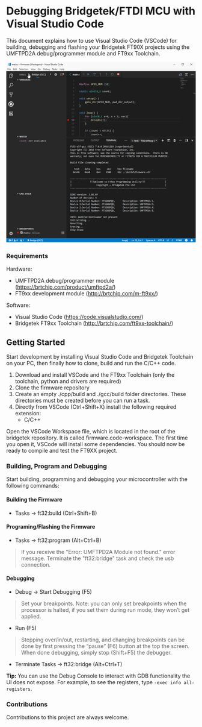 <!--
Microcontrollers: FT900Q, FT900L,FT901Q, FT901L, FT902Q, FT902L, FT903Q, FT903L, FT905Q, FT905L, FT906Q, FT906L, FT907Q, FT907L, FT908Q, FT908L
Development Modules: MM900EVxA, MM900EV-LITE, MM930Mini, MM930Lite, MM932LC
Debugger/programmer: UMFTPD2A
-->

# Debugging Bridgetek/FTDI MCU with Visual Studio Code

This document explains how to use Visual Studio Code (VSCode) for building, debugging and flashing your Bridgetek FT90X projects using the UMFTPD2A debug/programmer module and FT9xx Toolchain.

![Image of Debugging](https://github.com/microcompiler/bridgetek/blob/master/images/vscode-debug.gif)

### Requirements
Hardware:
* UMFTPD2A debug/programmer module (https://brtchip.com/product/umftpd2a/)
* FT9xx development module (http://brtchip.com/m-ft9xx/)

Software:
* Visual Studio Code (https://code.visualstudio.com/)
* Bridgetek FT9xx Toolchain (http://brtchip.com/ft9xx-toolchain/)

## Getting Started
Start development by installing Visual Studio Code and Bridgetek Toolchain on your PC, then finally how to clone, build and run the C/C++ code.
1. Download and install VSCode and the FT9xx Toolchain (only the toolchain, python and drivers are required)
1. Clone the firmware repository
1. Create an empty ./cpp/build and ./gcc/build folder directories. These directories must be created before you can run a task.
1. Directly from VSCode (Ctrl+Shift+X) install the following required extension:
   * C/C++

Open the VSCode Workspace file, which is located in the root of the bridgetek repository. It is called firmware.code-workspace. The first time you open it, VSCode will install some dependencies. You should now be ready to compile and test the FT9XX project.

### Building, Program and Debugging
Start building, programming and debugging your microcontroller with the following commands:

#### Building the Firmware
* Tasks -> ft32:build (Ctrl+Shift+B)

#### Programing/Flashing the Firmware
* Tasks -> ft32:program (Alt+Ctrl+B)
 > If you receive the "Error: UMFTPD2A Module not found." error message.  Terminate the "ft32:bridge" task and check the usb connection.

#### Debugging
* Debug -> Start Debugging (F5)
 > Set your breakpoints. Note: you can only set breakpoints when the processor is halted, if you set them during run mode, they won’t get applied.
* Run (F5)
 > Stepping over/in/out, restarting, and changing breakpoints can be done by first pressing the “pause” (F6) button at the top the screen. When done debugging, simply stop (Shift+F5) the debugger.
* Terminate Tasks -> ft32:bridge (Alt+Ctrl+T)

<span class="tips">**Tip:** You can use the Debug Console to interact with GDB functionality the UI does not expose. For example, to see the registers, type `-exec info all-registers`.</span>

### Contributions
Contributions to this project are always welcome.